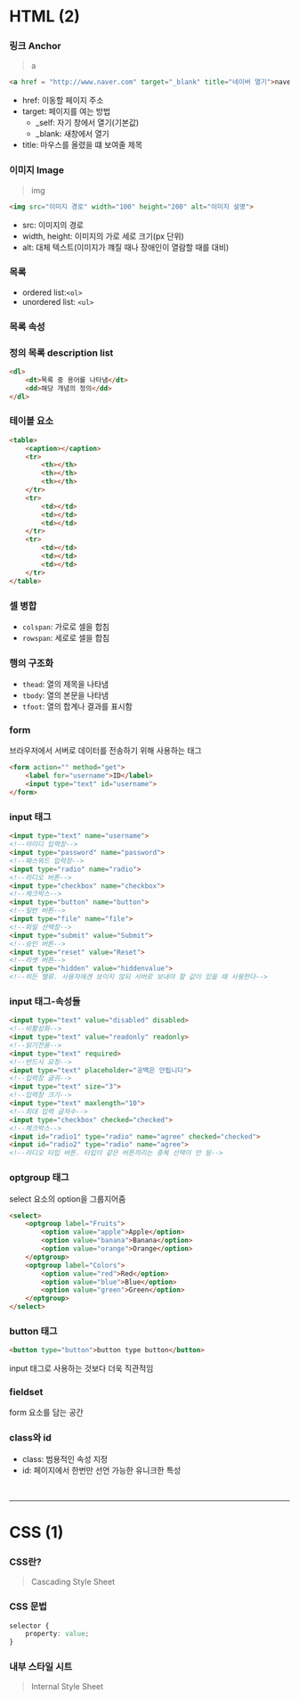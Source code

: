 # HTML (2)

### 링크 Anchor

> a

```html
<a href = "http://www.naver.com" target="_blank" title="네이버 열기">naver</a>
```

* href: 이동할 페이지 주소
* target: 페이지를 여는 방법
	* _self: 자기 창에서 열기(기본값)
	* _blank: 새창에서 열기
* title: 마우스를 올렸을 떄 보여줄 제목

### 이미지 Image

> img

```html
<img src="이미지 경로" width="100" height="200" alt="이미지 설명">
```
* src: 이미지의 경로
* width, height: 이미지의 가로 세로 크기(px 단위)
* alt: 대체 텍스트(이미지가 꺠질 때나 장애인이 열람할 때를 대비)

### 목록

* ordered list:`<ol>`
* unordered list: `<ul>`

### 목록 속성


### 정의 목록 description list

```html
<dl>
	<dt>목록 중 용어를 나타냄</dt>
	<dd>해당 개념의 정의</dd>
</dl>
```

### 테이블 요소

```html
<table>
	<caption></caption>
	<tr>
		<th></th>
		<th></th>
		<th></th>
	</tr>
	<tr>
		<td></td>
		<td></td>
		<td></td>
	</tr>
	<tr>
		<td></td>
		<td></td>
		<td></td>
	</tr>
</table>

```


### 셀 병합

* `colspan`: 가로로 셀을 합침
* `rowspan`: 세로로 셀을 합침

### 행의 구조화
* `thead`: 열의 제목을 나타냄
* `tbody`: 열의 본문을 나타냄
* `tfoot`: 열의 합계나 결과를 표시함

### form

브라우저에서 서버로 데이터를 전송하기 위해 사용하는 태그

```html
<form action="" method="get">
	<label for="username">ID</label>
	<input type="text" id="username">
</form>
```



### input 태그

```html
<input type="text" name="username">
<!--아이디 입력창-->
<input type="password" name="password">
<!--패스워드 입력창-->
<input type="radio" name="radio">
<!--라디오 버튼-->
<input type="checkbox" name="checkbox">
<!--체크박스-->
<input type="button" name="button">
<!--일반 버튼-->
<input type="file" name="file">
<!--파일 선택창-->
<input type="submit" value="Submit">
<!--승인 버튼-->
<input type="reset" value="Reset">
<!--리셋 버튼-->
<input type="hidden" value="hiddenvalue">
<!--히든 밸류. 사용자에겐 보이지 않되 서버로 보내야 할 값이 있을 때 사용한다-->

```

### input 태그-속성들

```html
<input type="text" value="disabled" disabled>
<!--비활성화-->
<input type="text" value="readonly" readonly>		
<!--읽기전용-->
<input type="text" required>
<!--반드시 요청-->
<input type="text" placeholder="공백은 안됩니다">
<!--입력창 글귀-->
<input type="text" size="3">
<!--입력창 크기-->
<input type="text" maxlength="10">
<!--최대 입력 글자수-->
<input type="checkbox" checked="checked">
<!--체크박스-->
<input id="radio1" type="radio" name="agree" checked="checked">
<input id="radio2" type="radio" name="agree">
<!--라디오 타입 버튼. 타입이 같은 버튼끼리는 중복 선택이 안 됨-->

```
### optgroup 태그

select 요소의 option을 그룹지어줌
```html
<select>
	<optgroup label="Fruits">
		<option value="apple">Apple</option>
		<option value="banana">Banana</option>
		<option value="orange">Orange</option>
	</optgroup>
	<optgroup label="Colors">
		<option value="red">Red</option>
		<option value="blue">Blue</option>
		<option value="green">Green</option>
	</optgroup>
</select>
```

### button 태그
```html
<button type="button">button type button</button>
```
input 태그로 사용하는 것보다 더욱 직관적임


### fieldset
form 요소를 담는 공간

### class와 id
* class: 범용적인 속성 지정
* id: 페이지에서 한번만 선언 가능한 유니크한 특성

<br>
<hr>

# CSS (1)

### CSS란?
> Cascading Style Sheet

### CSS 문법

```css
selector {
	property: value;
}
```
### 내부 스타일 시트
>Internal Style Sheet